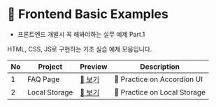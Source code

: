 # 📘 Frontend Basic Examples
- 프론트엔드 개발시 꼭 해봐야하는 실무 예제 Part.1
  
HTML, CSS, JS로 구현하는 기초 실습 예제 모음입니다.

| No | Project | Preview | Description |
|------|----------|-----------|------|
| 1 | FAQ Page | [🔗 보기](./1_faqPage_accordion/accodion.html) | 📱 Practice on Accordion UI |
| 2 | Local Storage | [🔗 보기](./2_localStorage/main.html.html) | 📒 Practice on Local Storage |
